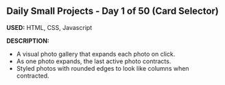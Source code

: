 ## Daily Small Projects - Day 1 of 50 (Card Selector) 

**USED:** HTML, CSS, Javascript

**DESCRIPTION:** 
* A visual photo gallery that expands each photo on click. 
* As one photo expands, the last active photo contracts.
* Styled photos with rounded edges to look like columns when contracted.
